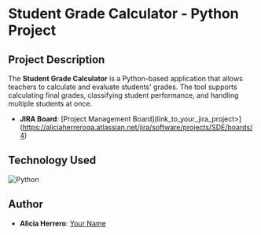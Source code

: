 # Student Grade Calculator - Python Project



## Project Description
The **Student Grade Calculator** is a Python-based application that allows teachers to calculate and evaluate students' grades. The tool supports calculating final grades, classifying student performance, and handling multiple students at once. 

- **JIRA Board**: [Project Management Board](link_to_your_jira_project>](https://aliciaherreroqa.atlassian.net/jira/software/projects/SDE/boards/4)

## Technology Used
![Python](https://img.shields.io/badge/Language-Python-blue)

## Author

- **Alicia Herrero**: [Your Name](https://www.linkedin.com/in/alicia-herrero-323482177/)
